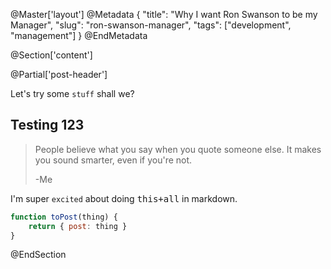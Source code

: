 @Master['layout']
@Metadata
{
    "title": "Why I want Ron Swanson to be my Manager",
    "slug": "ron-swanson-manager",
    "tags": ["development", "management"]
}
@EndMetadata

@Section['content']

@Partial['post-header']

Let's try some `stuff` shall we?

## Testing 123

> People believe what you say when you quote someone else.
> It makes you sound smarter, even if you're not.
>
>    -Me

I'm super `excited` about doing <kbd>this+all</kbd> in markdown.

```js
function toPost(thing) {
    return { post: thing }
}
```

@EndSection
